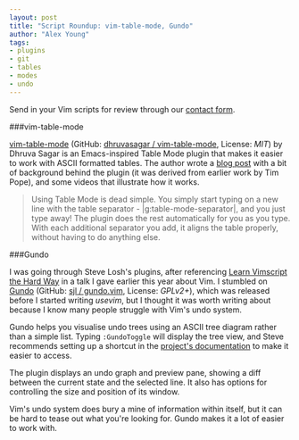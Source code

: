 ```yaml
---
layout: post
title: "Script Roundup: vim-table-mode, Gundo"
author: "Alex Young"
tags: 
- plugins
- git
- tables
- modes
- undo
---
```


<div class="intro">
Send in your Vim scripts for review through our <a href="/contact.html">contact form</a>.
</div>

###vim-table-mode

[vim-table-mode](http://www.vim.org/scripts/script.php?script_id=4501) (GitHub: [dhruvasagar / vim-table-mode](https://github.com/dhruvasagar/vim-table-mode/), License: _MIT_) by Dhruva Sagar is an Emacs-inspired Table Mode plugin that makes it easier to work with ASCII formatted tables.  The author wrote a [blog post](http://dhruvasagar.com/2013/03/17/vim-table-mode) with a bit of background behind the plugin (it was derived from earlier work by Tim Pope), and some videos that illustrate how it works.

> Using Table Mode is dead simple. You simply start typing on a new line with the table separator - |g:table-mode-separator|, and you just type away! The plugin does the rest automatically for you as you type. With each additional separator you add, it aligns the table properly, without having to do anything else.

###Gundo

I was going through Steve Losh's plugins, after referencing [Learn Vimscript the Hard Way](http://learnvimscriptthehardway.stevelosh.com/) in a talk I gave earlier this year about Vim.  I stumbled on [Gundo](http://www.vim.org/scripts/script.php?script_id=3304) (GitHub: [sjl / gundo.vim](https://github.com/sjl/gundo.vim), License: _GPLv2+_), which was released before I started writing _usevim_, but I thought it was worth writing about because I know many people struggle with Vim's undo system.

Gundo helps you visualise undo trees using an ASCII tree diagram rather than a simple list.  Typing `:GundoToggle` will display the tree view, and Steve recommends setting up a shortcut in the [project's documentation](http://sjl.bitbucket.org/gundo.vim/) to make it easier to access.

The plugin displays an undo graph and preview pane, showing a diff between the current state and the selected line.  It also has options for controlling the size and position of its window.

Vim's undo system does bury a mine of information within itself, but it can be hard to tease out what you're looking for.  Gundo makes it a lot of easier to work with.
